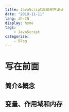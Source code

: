 ```yaml
---
title: JavaScript高级程序设计
date: "2019-11-11"
lang: zh-CN
display: home
tags:
	- JavaScript
categorise:
	- Blog
---
```


# 写在前面

## 简介&概念

## 变量、作用域和内存


